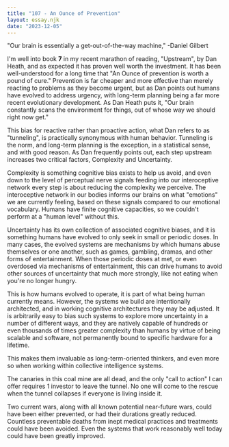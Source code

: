 ```yaml
---
title: "107 - An Ounce of Prevention"
layout: essay.njk
date: "2023-12-05"
---
```


"Our brain is essentially a get-out-of-the-way machine," -Daniel Gilbert

I'm well into book **7** in my recent marathon of reading, "Upstream", by Dan Heath, and as expected it has proven well worth the investment. It has been well-understood for a long time that "An Ounce of prevention is worth a pound of cure." Prevention is far cheaper and more effective than merely reacting to problems as they become urgent, but as Dan points out humans have evolved to address urgency, with long-term planning being a far more recent evolutionary development. As Dan Heath puts it, "Our brain constantly scans the environment for things, out of whose way we should right now get."

This bias for reactive rather than proactive action, what Dan refers to as "tunneling", is practically synonymous with human behavior. Tunneling is the norm, and long-term planning is the exception, in a statistical sense, and with good reason. As Dan frequently points out, each step upstream increases two critical factors, Complexity and Uncertainty.

Complexity is something cognitive bias exists to help us avoid, and even down to the level of perceptual nerve signals feeding into our interoceptive network every step is about reducing the complexity we perceive. The interoceptive network in our bodies informs our brains on what "emotions" we are currently feeling, based on these signals compared to our emotional vocabulary. Humans have finite cognitive capacities, so we couldn't perform at a "human level" without this.

Uncertainty has its own collection of associated cognitive biases, and it is something humans have evolved to only seek in small or periodic doses. In many cases, the evolved systems are mechanisms by which humans abuse themselves or one another, such as games, gambling, dramas, and other forms of entertainment. When those periodic doses at met, or even overdosed via mechanisms of entertainment, this can drive humans to avoid other sources of uncertainty that much more strongly, like not eating when you're no longer hungry.

This is how humans evolved to operate, it is part of what being human currently means. However, the systems we build are intentionally architected, and in working cognitive architectures they may be adjusted. It is arbitrarily easy to bias such systems to explore more uncertainty in a number of different ways, and they are natively capable of hundreds or even thousands of times greater complexity than humans by virtue of being scalable and software, not permanently bound to specific hardware for a lifetime.

This makes them invaluable as long-term-oriented thinkers, and even more so when working within collective intelligence systems.

The canaries in this coal mine are all dead, and the only "call to action" I can offer requires 1 investor to leave the tunnel. No one will come to the rescue when the tunnel collapses if everyone is living inside it.

Two current wars, along with all known potential near-future wars, could have been either prevented, or had their durations greatly reduced. Countless preventable deaths from inept medical practices and treatments could have been avoided. Even the systems that work reasonably well today could have been greatly improved.
